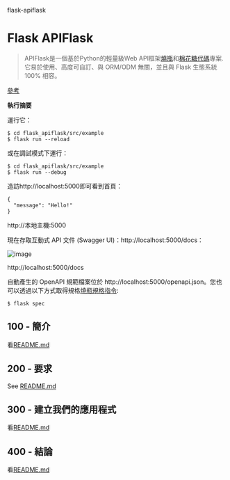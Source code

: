 flask-apiflask

# Flask APIFlask

> APIFlask是一個基於Python的輕量級Web API框架[燒瓶](https://github.com/pallets/flask)和[棉花糖代碼](https://github.com/marshmallow-code)專案.它易於使用、高度可自訂、與 ORM/ODM 無關，並且與 Flask 生態系統 100% 相容。

[參考](./REFERENCES.md)

**執行摘要**

運行它：

    $ cd flask_apiflask/src/example
    $ flask run --reload

或在調試模式下運行：

    $ cd flask_apiflask/src/example
    $ flask run --debug

造訪http&#x3A;//localhost:5000即可看到首頁：

    {
      "message": "Hello!"
    }

http&#x3A;//本地主機:5000

現在存取互動式 API 文件 (Swagger UI)：http&#x3A;//localhost:5000/docs：

![image](https://github.com/user-attachments/assets/32bbb227-97fc-4f39-808b-a9f91f917979)

http&#x3A;//localhost:5000/docs

自動產生的 OpenAPI 規範檔案位於 http&#x3A;//localhost:5000/openapi.json。您也可以透過以下方式取得規格[燒瓶規格指令](https://apiflask.com/openapi/#the-flask-spec-command):

    $ flask spec

## 100 - 簡介

看[README.md](./100/README.md)

## 200 - 要求

See [README.md](./200/README.md)

## 300 - 建立我們的應用程式

看[README.md](./300/README.md)

## 400 - 結論

看[README.md](./400/README.md)
